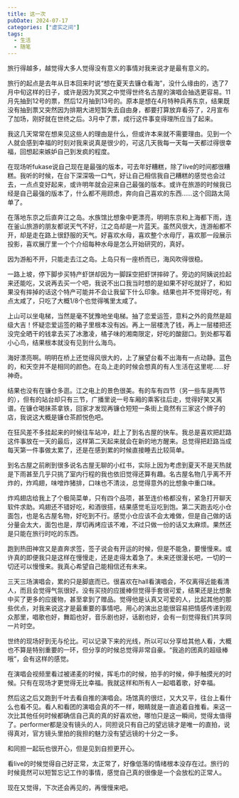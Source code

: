 ```yaml
---
title: 这一次
pubDate: 2024-07-17
categories: ["虚实之间"]
tags:
  - 生活
  - 随笔
---
```




旅行得越多，越觉得大多人觉得没有意义的事情对我来说才是最有意义的。

旅行的起点是去年从日本回来时说“想在夏天去镰仓看海”，没什么缘由的，选了7月中旬这样的日子，或许是因为冥冥之中觉得世终名古屋的演唱会抽选更容易。11月先抽到12号的票，然后12月抽到13号的。原本是想在4月特种兵再东京，结果既没有抽到票又突然因为排期大进短暂失去自由身，都要打算放弃看芬了，2月宣布了加场，刚好就在世终之后。3月中了票，成行这件事变得理所应当了起来。




我这几天常常在想来见这些人的理由是什么，但或许本来就不需要理由。见到一个人就会感到幸福的时刻对我来说真是很少的，可这几天我每一天每一天都过得很幸福，回想起来嫉妒自己到发疯的程度。

在现场听fukase说自己现在是最强的版本，可去年好糟糕，除了live的时间都很糟糕。我听的时候，在台下深深吸一口气，好让自己相信我自己糟糕的感觉也会过去，一点点变好起来，或许明年就会迎来自己最强的版本。或许在旅游的时候我已经是自己最强的版本了，什么都不用顾虑，奔向自己喜欢的东西……这个回路太简单了。



在落地东京之后直奔江之岛。水族馆比想象中更漂亮，明明东京和上海都下雨，连在釜山旅游的朋友都说天气不好，江之岛却是一片蓝天。虽然风很大，连游船都不开，却是走在路上很舒服的天气。好喜欢水母，喜欢整个水母厅，喜欢那一段展示投影，喜欢展厅里一个个介绍每种水母是怎么开始研究的，真好。

因为游船不开，只能走去江之岛。上岛只有一座桥而已，海风吹得很稳。

一路上坡，停下脚步买特产虾饼却因为一脚踩空把虾饼摔碎了。旁边的阿姨说捡起来还能吃，又说再去买一个吧，我说不出口我当时想的是如果不好吃就好了，和如果没有摔掉的话这个特产可能并不会让我留下什么印象。结果也并不觉得好吃，有点太咸了，只吃了大概1/8个也觉得嘴里太咸了。

上山可以坐电梯，当然是毫不犹豫地坐电梯。抽了恋爱运签，意料之外的竟然是超级大吉！怀疑恋爱运签的箱子里根本没有凶。再上一层楼洗了钱，再上一层楼把还没完全晒干的钱拿去买了冰激凌，橘子味的湘南限定，好吃的酸甜口。到处都写着小心鸟，结果根本就没有见到什么海鸟。

海好漂亮啊。明明在桥上还觉得风很大的，上了展望台看不出海有一点动静。蓝色的，和天空并不是相同的颜色。在岛上走的时候会想真的有人生活在这里呢……好神奇。

结果也没有在镰仓多逛。江之电上的景色很美。有的车有四节（另一些车是两节的），但有的站台却只有三节，广播里说一号车厢的乘客往后走，觉得好笑又离谱。在镰仓喝抹茶拿铁，回家才发现再镰仓短短一条街上竟然有三家这个牌子的店，我说这大概是镰仓茶颜悦色吧。

在狂风差不多挂起来的时候往车站冲，赶上了到名古屋的快车。我总是喜欢把赶路这件事放在一天的最后，这样第二天起来就会在新的地方醒来。总觉得把赶路当成每天第一件事做太累了，还是在感到累的时候直接睡去比较简单。



到名古屋之前刷到很多说名古屋无聊的小红书，实际上因为考虑到夏天不是天热就是下雨甚至几乎只挑了室内行程的我也依旧觉得还算有趣。名古屋名物几乎离不开炸的，炸鸡翅，味噌炸猪排，口味也不清淡，总觉得意外的比想象中重口味。

炸鸡翅店给我上了个极简菜单，只有四个品项，甚至连价格都没有，紧急打开聊天软件求助。鸡翅还不错好吃，和酒很搭，结果感觉毛豆吃到饱。第二天跑去吃小仓面包，也是名古屋名物，好吃到不行。感觉小仓应该不会太难做，但是自己做的话分量会太大，面包也是，厚切再烤应该不难，不过只做一份的话又太麻烦。果然还是只能在旅行时吃的东西。

跑到热田神宫又是直奔求签，签子说会有开运的时候，但是不能急，要慢慢来。或许真的即便我只是这样在慢慢走，还是走得太着急了。未来还很漫长吧，一切的一切还可以慢慢来。我真心希望自己能相信还有未来。



三天三场演唱会，累的只是脚底而已。很喜欢在hall看演唱会，不仅离得近能看清人，而且会觉得气氛很好。没有买挠的应援棒但觉得手套很可爱，结果还是比想象中买了更多的应援物，甚至拿到了赠品。觉得他是认真又可爱的人，比起其他的那些优点，对我来说这才是最重要的事情吧。用心的演出总能很容易把情感传递到观众那里，唱歌也好，舞蹈也好，音乐剧也好，话剧也好，会有一刻觉得我们共享同一片时空。

世终的现场好到无与伦比。可以记录下来的光线，所以可以分享给其他人看，大概也不算是特别重要的一环，但分享的时候总觉得非常自豪。“我追的团真的超级棒哦”，会有这样的感觉。

在演唱会视频里看过被递麦的时候，挥毛巾的时候，拍手的时候，伸手触摸光的时候。只有在现场才更觉得无比幸福。我就这样和所有人一起唱着歌，好幸福。

然后这之后又跑到千叶去看自推的演唱会。场馆真的很烂，又大又平，往台上看什么也看不见。看人和看团的演唱会真的不一样，眼睛就是一直追着自推看。来这一次比其他任何时候都确信自己真的真的好喜欢他，哪怕只是这一瞬间，觉得太值得了。performer都是没有镜头的人，同担说只有自己的望远镜才是唯一的直拍，说得真对，官方镜头里拍的我担的魅力没有望远镜的十分之一多。

和同担一起玩也很开心，但是见到自担更开心。

看live的时候觉得自己好正常，太正常了，好像低落的情绪根本没存在过。旅行的时候竟然可以短暂忘记工作的事情，感觉自己真的很像是一个会放松的正常人。



现在又觉得，下次还会再见的，再慢慢来吧。
